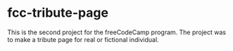 # fcc-tribute-page

This is the second project for the freeCodeCamp program.  The project was to make a tribute page for real or fictional individual.  

